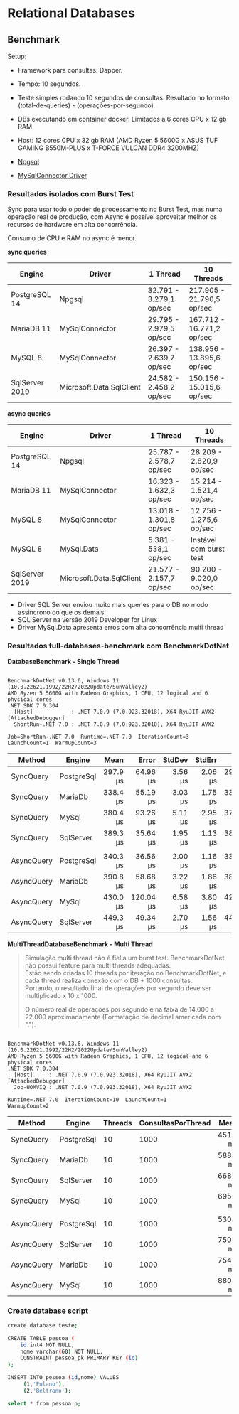 ﻿# Relational Databases

## Benchmark

Setup:

- Framework para consultas: Dapper.
- Tempo: 10 segundos.
- Teste simples rodando 10 segundos de consultas. Resultado no formato (total-de-queries) - (operações-por-segundo).
- DBs executando em container docker. Limitados a 6 cores CPU x 12 gb RAM
- Host: 12 cores CPU x 32 gb RAM (AMD Ryzen 5 5600G x ASUS TUF GAMING B550M-PLUS x T-FORCE VULCAN DDR4 3200MHZ)

- [Npgsql](https://www.npgsql.org/doc/connection-string-parameters.html)
- [MySqlConnector Driver](https://mysqlconnector.net/connection-options/)

### Resultados isolados com Burst Test

Sync para usar todo o poder de processamento no Burst Test, mas numa operação real de produção,
com Async é possível aproveitar melhor os recursos de hardware em alta concorrência.

Consumo de CPU e RAM no async é menor.

**sync queries**

| Engine         | Driver                   | 1 Thread                 | 10 Threads                 |
|----------------|--------------------------|--------------------------|----------------------------|
| PostgreSQL 14  | Npgsql                   | 32.791 - 3.279,1 op/sec  | 217.905 - 21.790,5 op/sec  |
| MariaDB 11     | MySqlConnector           | 29.795 - 2.979,5 op/sec  | 167.712 - 16.771,2 op/sec  |
| MySQL 8        | MySqlConnector           | 26.397 - 2.639,7 op/sec  | 138.956 - 13.895,6 op/sec  |
| SqlServer 2019 | Microsoft.Data.SqlClient | 24.582 - 2.458,2 op/sec  | 150.156 - 15.015,6 op/sec  |

**async queries**

| Engine         | Driver                   | 1 Thread                 | 10 Threads                 |
|----------------|--------------------------|--------------------------|----------------------------|
| PostgreSQL 14  | Npgsql                   | 25.787 - 2.578,7 op/sec  | 28.209 - 2.820,9 op/sec    |
| MariaDB 11     | MySqlConnector           | 16.323 - 1.632,3 op/sec  | 15.214 - 1.521,4 op/sec    |
| MySQL 8        | MySqlConnector           | 13.018 - 1.301,8 op/sec  | 12.756 - 1.275,6 op/sec    |
| MySQL 8        | MySql.Data               | 5.381 - 538,1 op/sec     | Instável com burst test    |
| SqlServer 2019 | Microsoft.Data.SqlClient | 21.577 - 2.157,7 op/sec  | 90.200 - 9.020,0 op/sec    |

- Driver SQL Server enviou muito mais queries para o DB no modo assincrono do que os demais.
- SQL Server na versão 2019 Developer for Linux
- Driver MySql.Data apresenta erros com alta concorrência multi thread

### Resultados full-databases-benchmark com BenchmarkDotNet

**DatabaseBenchmark - Single Thread**

```

BenchmarkDotNet v0.13.6, Windows 11 (10.0.22621.1992/22H2/2022Update/SunValley2)
AMD Ryzen 5 5600G with Radeon Graphics, 1 CPU, 12 logical and 6 physical cores
.NET SDK 7.0.304
  [Host]            : .NET 7.0.9 (7.0.923.32018), X64 RyuJIT AVX2 [AttachedDebugger]
  ShortRun-.NET 7.0 : .NET 7.0.9 (7.0.923.32018), X64 RyuJIT AVX2

Job=ShortRun-.NET 7.0  Runtime=.NET 7.0  IterationCount=3  
LaunchCount=1  WarmupCount=3  

```
|     Method |     Engine |     Mean |     Error |  StdDev |  StdErr |      Min |       Q1 |   Median |       Q3 |      Max |    Op/s |
|----------- |----------- |---------:|----------:|--------:|--------:|---------:|---------:|---------:|---------:|---------:|--------:|
|  SyncQuery | PostgreSql | 297.9 μs |  64.96 μs | 3.56 μs | 2.06 μs | 295.8 μs | 295.9 μs | 296.0 μs | 299.0 μs | 302.0 μs | 3,356.6 |
|  SyncQuery |    MariaDb | 338.4 μs |  55.19 μs | 3.03 μs | 1.75 μs | 335.5 μs | 336.8 μs | 338.1 μs | 339.8 μs | 341.5 μs | 2,955.1 |
|  SyncQuery |      MySql | 380.4 μs |  93.26 μs | 5.11 μs | 2.95 μs | 374.5 μs | 378.7 μs | 382.9 μs | 383.3 μs | 383.7 μs | 2,629.1 |
|  SyncQuery |  SqlServer | 389.3 μs |  35.64 μs | 1.95 μs | 1.13 μs | 387.8 μs | 388.2 μs | 388.7 μs | 390.1 μs | 391.5 μs | 2,568.6 |
|            |            |          |           |         |         |          |          |          |          |          |         |
| AsyncQuery | PostgreSql | 340.3 μs |  36.56 μs | 2.00 μs | 1.16 μs | 338.9 μs | 339.1 μs | 339.3 μs | 341.0 μs | 342.6 μs | 2,938.7 |
| AsyncQuery |    MariaDb | 390.8 μs |  58.68 μs | 3.22 μs | 1.86 μs | 387.1 μs | 389.8 μs | 392.5 μs | 392.7 μs | 392.8 μs | 2,558.9 |
| AsyncQuery |      MySql | 430.0 μs | 120.04 μs | 6.58 μs | 3.80 μs | 424.1 μs | 426.5 μs | 428.8 μs | 433.0 μs | 437.1 μs | 2,325.5 |
| AsyncQuery |  SqlServer | 449.3 μs |  49.34 μs | 2.70 μs | 1.56 μs | 446.6 μs | 447.9 μs | 449.1 μs | 450.6 μs | 452.0 μs | 2,225.8 |


**MultiThreadDatabaseBenchmark - Multi Thread**

> Simulação multi thread não é fiel a um burst test. BenchmarkDotNet não possui feature para multi threads adequadas.  
> Estão sendo criadas 10 threads por iteração do BenchmarkDotNet, e cada thread realiza conexão com o DB + 1000 consultas.  
> Portando, o resultado final de operações por segundo deve ser multiplicado x 10 x 1000.  
>
> O número real de operações por segundo é na faixa de 14.000 a 22.000 aproximadamente (Formatação de decimal americada com ".").

```

BenchmarkDotNet v0.13.6, Windows 11 (10.0.22621.1992/22H2/2022Update/SunValley2)
AMD Ryzen 5 5600G with Radeon Graphics, 1 CPU, 12 logical and 6 physical cores
.NET SDK 7.0.304
  [Host]     : .NET 7.0.9 (7.0.923.32018), X64 RyuJIT AVX2 [AttachedDebugger]
  Job-UOMVIQ : .NET 7.0.9 (7.0.923.32018), X64 RyuJIT AVX2

Runtime=.NET 7.0  IterationCount=10  LaunchCount=1  
WarmupCount=2  

```
|     Method |     Engine | Threads | ConsultasPorThread |     Mean |    Error |   StdDev |  StdErr |      Min |       Q1 |   Median |       Q3 |      Max |  Op/s |
|----------- |----------- |-------- |------------------- |---------:|---------:|---------:|--------:|---------:|---------:|---------:|---------:|---------:|------:|
|  SyncQuery | PostgreSql |      10 |               1000 | 451.1 ms |  7.18 ms |  4.75 ms | 1.50 ms | 444.0 ms | 447.8 ms | 452.0 ms | 454.1 ms | 458.9 ms | 2.217 |
|  SyncQuery |    MariaDb |      10 |               1000 | 588.8 ms |  9.77 ms |  5.81 ms | 1.94 ms | 578.6 ms | 585.3 ms | 588.9 ms | 590.5 ms | 597.0 ms | 1.698 |
|  SyncQuery |  SqlServer |      10 |               1000 | 668.6 ms | 25.97 ms | 15.45 ms | 5.15 ms | 656.2 ms | 658.1 ms | 663.9 ms | 670.8 ms | 703.5 ms | 1.496 |
|  SyncQuery |      MySql |      10 |               1000 | 695.4 ms |  7.78 ms |  5.15 ms | 1.63 ms | 690.6 ms | 691.0 ms | 693.5 ms | 698.4 ms | 703.6 ms | 1.438 |
|            |            |         |                    |          |          |          |         |          |          |          |          |          |       |
| AsyncQuery | PostgreSql |      10 |               1000 | 530.3 ms |  8.27 ms |  4.33 ms | 1.53 ms | 524.0 ms | 526.5 ms | 531.9 ms | 532.8 ms | 536.4 ms | 1.886 |
| AsyncQuery |  SqlServer |      10 |               1000 | 750.1 ms | 39.48 ms | 23.49 ms | 7.83 ms | 732.9 ms | 735.7 ms | 741.6 ms | 743.0 ms | 803.8 ms | 1.333 |
| AsyncQuery |    MariaDb |      10 |               1000 | 754.3 ms | 13.68 ms |  8.14 ms | 2.71 ms | 747.7 ms | 748.4 ms | 751.9 ms | 754.0 ms | 769.7 ms | 1.326 |
| AsyncQuery |      MySql |      10 |               1000 | 880.3 ms | 11.92 ms |  6.23 ms | 2.20 ms | 872.7 ms | 875.0 ms | 879.1 ms | 886.6 ms | 888.1 ms | 1.136 |


### Create database script

```bash
create database teste;

CREATE TABLE pessoa (
    id int4 NOT NULL,
    nome varchar(60) NOT NULL,
    CONSTRAINT pessoa_pk PRIMARY KEY (id)
);

INSERT INTO pessoa (id,nome) VALUES
     (1,'Fulano'),
     (2,'Beltrano');

select * from pessoa p;
```
